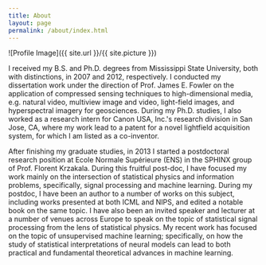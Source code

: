 ```yaml
---
title: About
layout: page
permalink: /about/index.html
---
```

![Profile Image]({{ site.url }}/{{ site.picture }})

<p>I received my B.S. and Ph.D. degrees from Mississippi State University, both with distinctions, in 2007 and 2012, respectively. I conducted my dissertation work under the direction of Prof. James E. Fowler on the application of compressed sensing techniques to high-dimensional media, e.g. natural video, multiview image and video, light-field images, and hyperspectral imagery for geosciences. During my Ph.D. studies, I also worked as a research intern for Canon USA, Inc.'s research division in San Jose, CA, where my work lead to a patent for a novel lightfield acquisition system, for which I am listed as a co-inventor. </p>

<p>After finishing my graduate studies, in 2013 I started a postdoctoral research position at Ecole Normale Supérieure (ENS) in the SPHINX group of Prof. Florent Krzakala. During this fruitful post-doc, I have focused my work mainly on the intersection of statistical physics and information problems, specifically, signal processing and machine learning. During my postdoc, I have been an author to a number of works on this subject, including works presented at both ICML and NIPS, and edited a notable book on the same topic. I have also been an invited speaker and lecturer at a number of venues across Europe to speak on the topic of statistical signal processing from the lens of statistical physics. My recent work has focused on the topic of unsupervised machine learning; specifically, on how the study of statistical interpretations of neural models can lead to both practical and fundamental theoretical advances in machine learning.</p>

